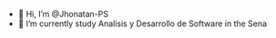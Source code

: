 - 👋 Hi, I’m @Jhonatan-PS
- 🌱 I’m currently study Analisis y Desarrollo de Software in the Sena

<!---
Jhonatan-PS/Jhonatan-PS is a ✨ special ✨ repository because its `README.md` (this file) appears on your GitHub profile.
You can click the Preview link to take a look at your changes.
--->
